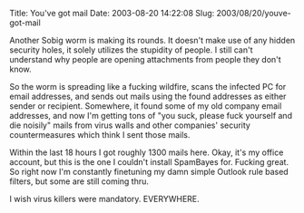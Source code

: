 Title: You've got mail
Date: 2003-08-20 14:22:08
Slug: 2003/08/20/youve-got-mail


Another Sobig worm is making its rounds. It doesn't make use of any hidden
security holes, it solely utilizes the stupidity of people. I still can't
understand why people are opening attachments from people they don't know.

So the worm is spreading like a fucking wildfire, scans the infected PC for
email addresses, and sends out mails using the found addresses as either
sender or recipient. Somewhere, it found some of my old company email
addresses, and now I'm getting tons of "you suck, please fuck yourself and die
noisily" mails from virus walls and other companies' security countermeasures
which think I sent those mails.

Within the last 18 hours I got roughly 1300 mails here. Okay, it's my office
account, but this is the one I couldn't install SpamBayes for. Fucking great.
So right now I'm constantly finetuning my damn simple Outlook rule based
filters, but some are still coming thru.

I wish virus killers were mandatory. EVERYWHERE.
